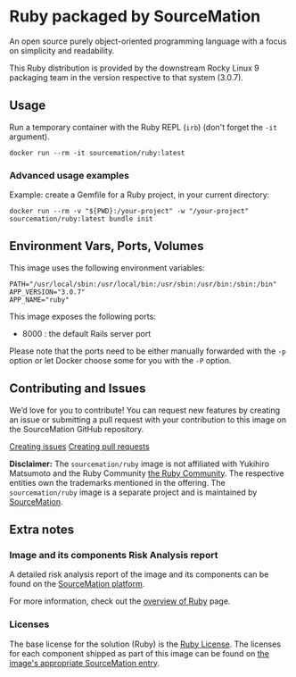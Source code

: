 # Ruby packaged by SourceMation

An open source purely object-oriented programming language with a focus on
simplicity and readability.

This Ruby distribution is provided by the downstream Rocky Linux 9
packaging team in the version respective to that system (3.0.7).

## Usage

Run a temporary container with the Ruby REPL (`irb`) (don't forget the
`-it` argument).

```
docker run --rm -it sourcemation/ruby:latest
```

### Advanced usage examples

Example: create a Gemfile for a Ruby project, in your current directory:

```
docker run --rm -v "${PWD}:/your-project" -w "/your-project" sourcemation/ruby:latest bundle init
```

## Environment Vars, Ports, Volumes

This image uses the following environment variables:

```
PATH="/usr/local/sbin:/usr/local/bin:/usr/sbin:/usr/bin:/sbin:/bin"
APP_VERSION="3.0.7"
APP_NAME="ruby"
```

This image exposes the following ports: 

- 8000 : the default Rails server port

Please note that the ports need to be either manually forwarded with the
`-p` option or let Docker choose some for you with the `-P` option.

## Contributing and Issues

We’d love for you to contribute! You can request new features by
creating an issue or submitting a pull request with your contribution to
this image on the SourceMation GitHub repository.

[Creating issues](https://github.com/SourceMation/containers/issues/new)
[Creating pull
requests](https://github.com/SourceMation/containers/compare)

**Disclaimer:** The `sourcemation/ruby` image is not affiliated with
Yukihiro Matsumoto and the Ruby Community [the Ruby
Community](https://www.ruby-lang.org/en/community/). The respective
entities own the trademarks mentioned in the offering. The
`sourcemation/ruby` image is a separate project and is maintained by
[SourceMation](https://sourcemation.com).

## Extra notes

### Image and its components Risk Analysis report

A detailed risk analysis report of the image and its components can be
found on the [SourceMation
platform](https://www.sourcemation.com/products/cceb8a81-f637-401f-9d6c-83584df8c517/deployments).

For more information, check out the [overview of
Ruby](https://www.ruby-lang.org/en/about/) page.

### Licenses

The base license for the solution (Ruby) is the [Ruby
License](https://www.ruby-lang.org/en/about/license.txt). The licenses
for each component shipped as part of this image can be found on [the
image's appropriate SourceMation
entry](https://www.sourcemation.com/products/cceb8a81-f637-401f-9d6c-83584df8c517/deployments).

